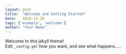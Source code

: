 ```yaml
---
layout: post
title:  "Welcome and Getting Started"
date:   2016-12-28
tags: ['example', 'welcome']
author: "Your Name"
---
```


Welcome to this jekyll theme!  
Edit `_config.yml` how you want, and see what happens.....
